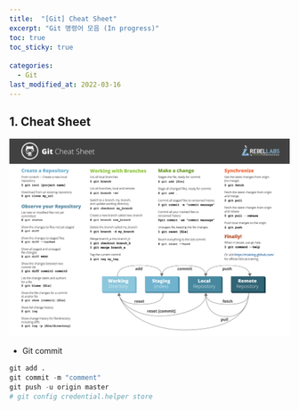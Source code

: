 ```yaml
---
title:  "[Git] Cheat Sheet"
excerpt: "Git 명령어 모음 (In progress)"
toc: true
toc_sticky: true

categories:
  - Git
last_modified_at: 2022-03-16
---
```


## 1. Cheat Sheet
  ![gitcheatsheet](/img/gitcheatsheet.png)
  <br>

  * Git commit
  ```python
  git add .
  git commit -m "comment" 
  git push -u origin master
  # git config credential.helper store
  ```